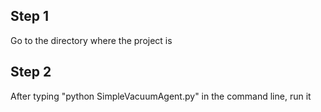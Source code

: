 ## Step 1 
Go to the directory where the project is

## Step 2
After typing "python SimpleVacuumAgent.py" in the command line, run it
